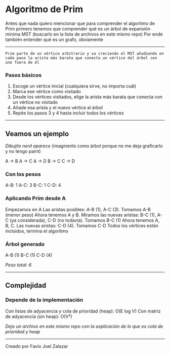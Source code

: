 # Algoritmo de Prim

Antes que nada quiero mencionar que para comprender el algoritmo de Prim primero tenemos que comprender qué es un árbol de expansión mínima MST (buscarlo en la lista de archivos en este mismo repo)
Por ende también entender qué es un grafo, obviamente

---

`Prim parte de un vértice arbitrario y va creciendo el MST añadiendo en cada paso la arista más barata que conecta un vértice del árbol con uno fuera de él`

### Pasos básicos

1) Escoge un vértice inicial (cualquiera sirve, no importa cuál)
2) Marca ese vértice como visitado
3) Desde los vértices visitados, elige la arista más barata que conecta con un vértice no visitado
4) Añade esa arista y el nuevo vértice al árbol
5) Repite los pasos 3 y 4 hasta incluir todos los vértices

---

## Veamos un ejemplo

*Dibujito nerd aparece* (imaginenlo como árbol porque no me deja graficarlo y no tengo paint)

   A -> B
   A -> C
   A -> D
   B -> C
   C -> D

### Con los pesos

  A-B: 1
  A-C: 3
  B-C: 1
  C-D: 4

### Aplicando Prim desde A

  Empezamos en A
  Las aristas posibles: A-B (1), A-C (3). Tomamos A-B (menor peso)
  Ahora tenemos A y B. Miramos las nuevas aristas: B-C (1), A-C (ya considerada), C-D (no todavía). Tomamos B-C (1)
  Ahora tenemos A, B, C. Las nuevas aristas: C-D (4). Tomamos C-D
  Todos los vértices están incluidos, termina el algoritmo

### Árbol generado
  A-B (1)
  B-C (1)
  C-D (4)
  
  *Peso total: 6*

---

## Complejidad

### Depende de la implementación

Con listas de adyacencia y cola de prioridad (heap): O(E log V)
Con matriz de adyacencia (sin heap): O(V²)

*Dejo un archivo en este mismo repo con la explicación de lo que es cola de prioridad y heap*

---

Creado por Favio Joel Zalazar

